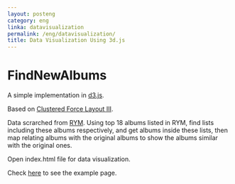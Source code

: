 ```yaml
---
layout: posteng
category: eng
linka: datavisualization
permalink: /eng/datavisualization/
title: Data Visualization Using 3d.js
---
```


# FindNewAlbums

A simple implementation in [d3.js](http://d3js.org).

Based on [Clustered Force Layout III](http://bl.ocks.org/mbostock/7881887).

Data scrarched from [RYM](https://rateyourmusic.com). Using top 18 albums listed in RYM, find lists including these albums respectively, and get albums inside these lists, then map relating albums with the original albums to show the albums similar with the original ones.

Open index.html file for data visualization.

Check [here](/datavisualization.html) to see the example page.